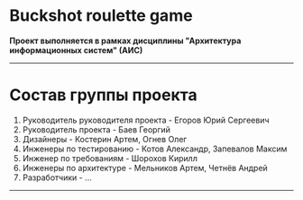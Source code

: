 **Buckshot roulette game**
=
**Проект выполняется в рамках дисциплины "Архитектура информационных систем" (АИС)**
***
Состав группы проекта
===
1. Руководитель руководителя проекта - Егоров Юрий Сергеевич
2. Руководитель проекта - Баев Георгий
3. Дизайнеры - Костерин Артем, Огнев Олег
4. Инженеры по тестированию - Котов Александр, Запевалов Максим
5. Инженер по требованиям - Шорохов Кирилл
6. Инженеры по архитектуре - Мельников Артем, Четнёв Андрей
7. Разработчики - ... 
***